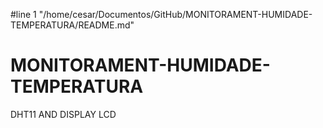 #line 1 "/home/cesar/Documentos/GitHub/MONITORAMENT-HUMIDADE-TEMPERATURA/README.md"
# MONITORAMENT-HUMIDADE-TEMPERATURA
 DHT11 AND DISPLAY LCD
